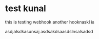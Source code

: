 # test kunal
this is testing webhook
another hooknaskl
ia

asdjalsdkasunsaj
asdsakdsaasdslnsalsadsd
